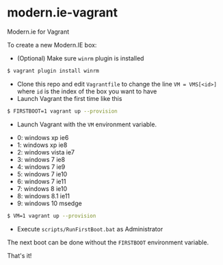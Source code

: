 # modern.ie-vagrant

Modern.ie for Vagrant 

To create a new Modern.IE box:

* (Optional) Make sure `winrm` plugin is installed

```bash
$ vagrant plugin install winrm
```

* Clone this repo and edit `Vagrantfile` to change the line `VM = VMS[<id>]` where `id` is the index of the box you want to have
* Launch Vagrant the first time like this

```bash
$ FIRSTBOOT=1 vagrant up --provision
```

* Launch Vagrant with the `VM` environment variable.
- 0: windows xp ie6
- 1: windows xp ie8
- 2: windows vista ie7
- 3: windows 7 ie8
- 4: windows 7 ie9
- 5: windows 7 ie10
- 6: windows 7 ie11 <default>
- 7: windows 8 ie10
- 8: windows 8.1 ie11
- 9: windows 10 msedge

```bash
$ VM=1 vagrant up --provision
```

* Execute `scripts/RunFirstBoot.bat` as Administrator
   
The next boot can be done without the `FIRSTBOOT` environment variable.
   
That's it!
   
